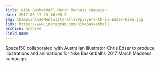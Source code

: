 ```yaml
---
title: Nike Basketball March Madness Campaign
date: 2017-05-17 23:10:00 Z
img: Champions%20Mentality-all%20players-Chris-Edser-Nike.jpg
link: https://www.instagram.com/nikebasketball
archive: archive
Field name: 
---
```


Space150 collaborated with Australian illustrator Chris Edser to produce illustrations and animations for Nike Basketball's 2017 March Madness campaign.  